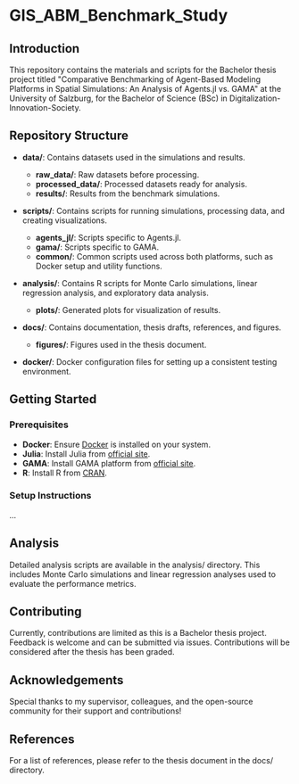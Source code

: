 # GIS_ABM_Benchmark_Study

## Introduction

This repository contains the materials and scripts for the Bachelor thesis project titled "Comparative Benchmarking of Agent-Based Modeling Platforms in Spatial Simulations: An Analysis of Agents.jl vs. GAMA" at the University of Salzburg, for the Bachelor of Science (BSc) in Digitalization-Innovation-Society.

## Repository Structure

- **data/**: Contains datasets used in the simulations and results.
  - **raw_data/**: Raw datasets before processing.
  - **processed_data/**: Processed datasets ready for analysis.
  - **results/**: Results from the benchmark simulations.
  
- **scripts/**: Contains scripts for running simulations, processing data, and creating visualizations.
  - **agents_jl/**: Scripts specific to Agents.jl.
  - **gama/**: Scripts specific to GAMA.
  - **common/**: Common scripts used across both platforms, such as Docker setup and utility functions.
  
- **analysis/**: Contains R scripts for Monte Carlo simulations, linear regression analysis, and exploratory data analysis.
  - **plots/**: Generated plots for visualization of results.
  
- **docs/**: Contains documentation, thesis drafts, references, and figures.
  - **figures/**: Figures used in the thesis document.
  
- **docker/**: Docker configuration files for setting up a consistent testing environment.

## Getting Started

### Prerequisites

- **Docker**: Ensure [Docker](https://www.docker.com/) is installed on your system.
- **Julia**: Install Julia from [official site](https://julialang.org/downloads/).
- **GAMA**: Install GAMA platform from [official site](https://gama-platform.org/).
- **R**: Install R from [CRAN](https://cran.r-project.org/).

### Setup Instructions

...


## Analysis

Detailed analysis scripts are available in the analysis/ directory. This includes Monte Carlo simulations and linear regression analyses used to evaluate the performance metrics.

## Contributing

Currently, contributions are limited as this is a Bachelor thesis project. Feedback is welcome and can be submitted via issues. Contributions will be considered after the thesis has been graded.

## Acknowledgements

Special thanks to my supervisor, colleagues, and the open-source community for their support and contributions!

## References

For a list of references, please refer to the thesis document in the docs/ directory.
